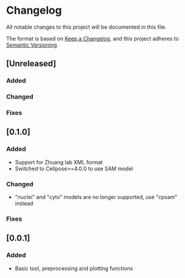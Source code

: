 # Changelog

All notable changes to this project will be documented in this file.

The format is based on [Keep a Changelog][],
and this project adheres to [Semantic Versioning][].

[keep a changelog]: https://keepachangelog.com/en/1.0.0/
[semantic versioning]: https://semver.org/spec/v2.0.0.html

## [Unreleased]

### Added

### Changed

### Fixes

## [0.1.0]

### Added

-   Support for Zhuang lab XML format
-   Switched to Cellpose>=4.0.0 to use SAM model

### Changed

-  "nuclei" and "cyto" models are no longer supported, use "cpsam" instead

### Fixes

## [0.0.1]

### Added

-   Basic tool, preprocessing and plotting functions
